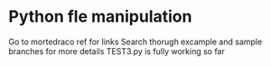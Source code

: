 # Python fle manipulation 
Go to mortedraco ref for links
Search thorugh excample and sample branches for more details
TEST3.py is fully working so far
